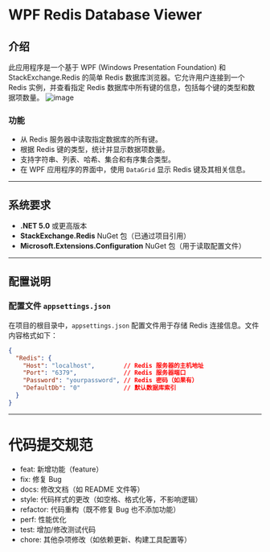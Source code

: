 # WPF Redis Database Viewer

## 介绍

此应用程序是一个基于 WPF (Windows Presentation Foundation) 和 StackExchange.Redis 的简单 Redis 数据库浏览器。它允许用户连接到一个 Redis 实例，并查看指定 Redis 数据库中所有键的信息，包括每个键的类型和数据项数量。
![image](https://github.com/user-attachments/assets/b3b55e52-97a9-421b-aa0f-eb080fa89a9e)



### 功能
- 从 Redis 服务器中读取指定数据库的所有键。
- 根据 Redis 键的类型，统计并显示数据项数量。
- 支持字符串、列表、哈希、集合和有序集合类型。
- 在 WPF 应用程序的界面中，使用 `DataGrid` 显示 Redis 键及其相关信息。

---

## 系统要求

- **.NET 5.0** 或更高版本
- **StackExchange.Redis** NuGet 包（已通过项目引用）
- **Microsoft.Extensions.Configuration** NuGet 包（用于读取配置文件）

---

## 配置说明

### 配置文件 `appsettings.json`

在项目的根目录中，`appsettings.json` 配置文件用于存储 Redis 连接信息。文件内容格式如下：

```json
{
  "Redis": {
    "Host": "localhost",        // Redis 服务器的主机地址
    "Port": "6379",             // Redis 服务器端口
    "Password": "yourpassword", // Redis 密码（如果有）
    "DefaultDb": "0"            // 默认数据库索引
  }
}
```
***
# 代码提交规范
* feat: 新增功能（feature）
* fix: 修复 Bug
* docs: 修改文档（如 README 文件等）
* style: 代码样式的更改（如空格、格式化等，不影响逻辑）
* refactor: 代码重构（既不修复 Bug 也不添加功能）
* perf: 性能优化
* test: 增加/修改测试代码
* chore: 其他杂项修改（如依赖更新、构建工具配置等）
